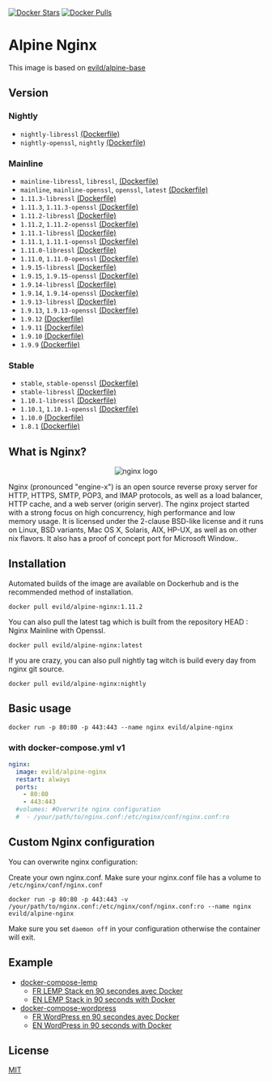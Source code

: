 [![Docker Stars](https://img.shields.io/docker/stars/evild/alpine-nginx.svg?style=flat-square)](https://hub.docker.com/r/evild/alpine-nginx/)
[![Docker Pulls](https://img.shields.io/docker/pulls/evild/alpine-nginx.svg?style=flat-square)](https://hub.docker.com/r/evild/alpine-nginx/)


# Alpine Nginx

This image is based on [evild/alpine-base](https://hub.docker.com/r/evild/alpine-base/)

## Version

### Nightly

- `nightly-libressl` [(Dockerfile)](https://github.com/Evild67/docker-alpine-nginx/blob/master/nightly/libressl/Dockerfile)
- `nightly-openssl`, `nightly` [(Dockerfile)](https://github.com/Evild67/docker-alpine-nginx/blob/master/nightly/openssl/Dockerfile)

### Mainline

- `mainline-libressl`, `libressl`, [(Dockerfile)](https://github.com/Evild67/docker-alpine-nginx/blob/master/mainline/libressl/Dockerfile)
- `mainline`, `mainline-openssl`, `openssl`, `latest` [(Dockerfile)](https://github.com/Evild67/docker-alpine-nginx/blob/master/mainline/openssl/Dockerfile)
- `1.11.3-libressl`  [(Dockerfile)](https://github.com/Evild67/docker-alpine-nginx/blob/46b6d2ec0a9367a378e7d5ce21056c1bc71ff49d/mainline/libressl/Dockerfile)
- `1.11.3`, `1.11.3-openssl` [(Dockerfile)](https://github.com/Evild67/docker-alpine-nginx/blob/46b6d2ec0a9367a378e7d5ce21056c1bc71ff49d/mainline/openssl/Dockerfile)
- `1.11.2-libressl`  [(Dockerfile)](https://github.com/Evild67/docker-alpine-nginx/blob/224a1e581f7fdc794591de41924bfb96ccd7b8f2/mainline/libressl/Dockerfile)
- `1.11.2`, `1.11.2-openssl` [(Dockerfile)](https://github.com/Evild67/docker-alpine-nginx/blob/224a1e581f7fdc794591de41924bfb96ccd7b8f2/mainline/openssl/Dockerfile)
- `1.11.1-libressl`  [(Dockerfile)](https://github.com/Evild67/docker-alpine-nginx/blob/3239b6cf29bd54bb72aa2a909c5458831232cee8/mainline/libressl/Dockerfile)
- `1.11.1`, `1.11.1-openssl` [(Dockerfile)](https://github.com/Evild67/docker-alpine-nginx/blob/3239b6cf29bd54bb72aa2a909c5458831232cee8/mainline/openssl/Dockerfile)
- `1.11.0-libressl`  [(Dockerfile)](https://github.com/Evild67/docker-alpine-nginx/blob/c1503c0a22958a242bde414a60fa92967be2533a/mainline/libressl/Dockerfile)
- `1.11.0`, `1.11.0-openssl` [(Dockerfile)](https://github.com/Evild67/docker-alpine-nginx/blob/c1503c0a22958a242bde414a60fa92967be2533a/mainline/openssl/Dockerfile)
- `1.9.15-libressl`  [(Dockerfile)](https://github.com/Evild67/docker-alpine-nginx/blob/26f2f9939c0d706b532749530499da069572783a/mainline/libressl/Dockerfile)
- `1.9.15`, `1.9.15-openssl` [(Dockerfile)](https://github.com/Evild67/docker-alpine-nginx/blob/26f2f9939c0d706b532749530499da069572783a/maineline/openssl/Dockerfile)
- `1.9.14-libressl`  [(Dockerfile)](https://github.com/Evild67/docker-alpine-nginx/blob/546d83c12ab16e5c997900d0bf473b8ca97f2c30/mainline/libressl/Dockerfile)
- `1.9.14`, `1.9.14-openssl` [(Dockerfile)](https://github.com/Evild67/docker-alpine-nginx/blob/6db861c6b14d45b1357e27ec90613b533196f43c/mainline/openssl/Dockerfile)
- `1.9.13-libressl` [(Dockerfile)](https://github.com/Evild67/docker-alpine-nginx/blob/master/libressl/Dockerfile)
- `1.9.13`, `1.9.13-openssl` [(Dockerfile)](https://github.com/Evild67/docker-alpine-nginx/blob/master/openssl/Dockerfile)
- `1.9.12` [(Dockerfile)](https://github.com/Evild67/docker-alpine-nginx/blob/03e9f3eaf49961ac482bd0eb462562f3f5809a50/Dockerfile)
- `1.9.11` [(Dockerfile)](https://github.com/Evild67/docker-alpine-nginx/blob/121a9b9d36a6f895d3af8d5ffcad7d751beec444/Dockerfile)
- `1.9.10` [(Dockerfile)](https://github.com/Evild67/docker-alpine-nginx/blob/e939de5fe2d82092c45d97379d681875d9f2e533/Dockerfile)
- `1.9.9` [(Dockerfile)](https://github.com/Evild67/docker-alpine-nginx/blob/69d6179fa9f4d939a73422ceaf31c9dd56f41d96/Dockerfile)

### Stable

- `stable`, `stable-openssl` [(Dockerfile)](https://github.com/Evild67/docker-alpine-nginx/blob/master/stable/openssl/Dockerfile)
- `stable-libressl` [(Dockerfile)](https://github.com/Evild67/docker-alpine-nginx/blob/master/stable/libressl/Dockerfile)
- `1.10.1-libressl` [(Dockerfile)](https://github.com/Evild67/docker-alpine-nginx/blob/3239b6cf29bd54bb72aa2a909c5458831232cee8/stable/libressl/Dockerfile)
- `1.10.1`, `1.10.1-openssl` [(Dockerfile)](https://github.com/Evild67/docker-alpine-nginx/blob/3239b6cf29bd54bb72aa2a909c5458831232cee8/stable/openssl/Dockerfile)
- `1.10.0` [(Dockerfile)](https://github.com/Evild67/docker-alpine-nginx/blob/a1afaef62c34dfd67f40616c2e4d3a59913ce14a/stable/openssl/Dockerfile)
- `1.8.1` [(Dockerfile)](https://github.com/Evild67/docker-alpine-nginx/blob/94288e4964c8261729c4103e4ce24077c8a1e67a/stable/openssl/Dockerfile)



## What is Nginx?

<p align="center">
  <img alt="nginx logo" src="https://nginx.org/nginx.png">
</p>

Nginx (pronounced "engine-x") is an open source reverse proxy server for HTTP, HTTPS, SMTP, POP3, and IMAP protocols, as well as a load balancer, HTTP cache, and a web server (origin server). The nginx project started with a strong focus on high concurrency, high performance and low memory usage. It is licensed under the 2-clause BSD-like license and it runs on Linux, BSD variants, Mac OS X, Solaris, AIX, HP-UX, as well as on other nix flavors. It also has a proof of concept port for Microsoft Window..

## Installation
Automated builds of the image are available on Dockerhub and is the recommended method of installation.
```
docker pull evild/alpine-nginx:1.11.2
```

You can also pull the latest tag which is built from the repository HEAD : Nginx Mainline with Openssl.
```
docker pull evild/alpine-nginx:latest
```

If you are crazy, you can also pull nightly tag witch is build every day from nginx git source.
```
docker pull evild/alpine-nginx:nightly
```


## Basic usage
```
docker run -p 80:80 -p 443:443 --name nginx evild/alpine-nginx
```

### with docker-compose.yml v1

```yml
nginx:
  image: evild/alpine-nginx
  restart: always
  ports:
    - 80:80
    - 443:443
  #volumes: #Overwrite nginx configuration
  #  - /your/path/to/nginx.conf:/etc/nginx/conf/nginx.conf:ro
```

## Custom Nginx configuration

You can overwrite nginx configuration:

Create your own nginx.conf. Make sure your nginx.conf file has a volume to ```/etc/nginx/conf/nginx.conf```

```
docker run -p 80:80 -p 443:443 -v /your/path/to/nginx.conf:/etc/nginx/conf/nginx.conf:ro --name nginx evild/alpine-nginx
```


Make sure you set ```daemon off``` in your configuration otherwise the container will exit.

## Example

* [docker-compose-lemp](https://github.com/Evild67/docker-compose-lemp)
  * [FR LEMP Stack en 90 secondes avec Docker](http://mercu.re/27YTwVb)
  * [EN  LEMP Stack in 90 seconds with Docker](http://mercu.re/1UdVJ4M)
* [docker-compose-wordpress](https://github.com/Evild67/docker-compose-wordpress)
  * [FR WordPress en 90 secondes avec Docker](https://mercu.re/21uE123)
  * [EN WordPress in 90 seconds with Docker](https://mercu.re/28Sddt3)

## License

[MIT](https://github.com/Evild67/docker-alpine-nginx/blob/master/README.md)